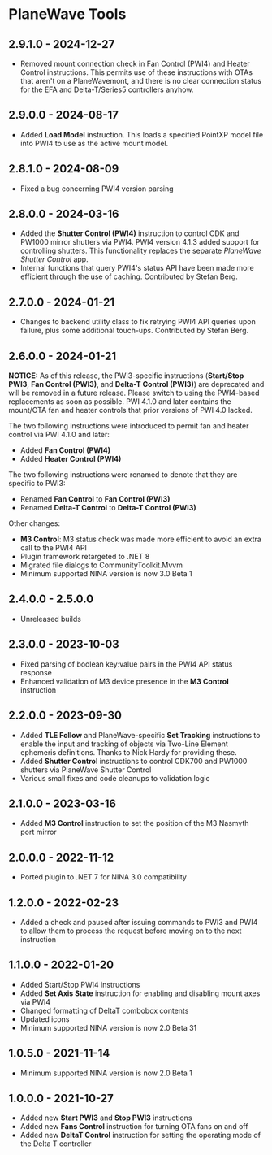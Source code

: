 ﻿# PlaneWave Tools

## 2.9.1.0 - 2024-12-27
* Removed mount connection check in Fan Control (PWI4) and Heater Control instructions. This permits use of these instructions with OTAs that aren't on a PlaneWavemont, and there is no clear connection status for the EFA and Delta-T/Series5 controllers anyhow.

## 2.9.0.0 - 2024-08-17
* Added **Load Model** instruction. This loads a specified PointXP model file into PWI4 to use as the active mount model.

## 2.8.1.0 - 2024-08-09
* Fixed a bug concerning PWI4 version parsing

## 2.8.0.0 - 2024-03-16
* Added the **Shutter Control (PWI4)** instruction to control CDK and PW1000 mirror shutters via PWI4. PWI4 version 4.1.3 added support for controlling shutters. This functionality replaces the separate *PlaneWave Shutter Control* app.
* Internal functions that query PWI4's status API have been made more efficient through the use of caching. Contributed by Stefan Berg.

## 2.7.0.0 - 2024-01-21
* Changes to backend utility class to fix retrying PWI4 API queries upon failure, plus some additional touch-ups. Contributed by Stefan Berg.

## 2.6.0.0 - 2024-01-21
**NOTICE:** As of this release, the PWI3-specific instructions (**Start/Stop PWI3**, **Fan Control (PWI3)**, and **Delta-T Control (PWI3)**) are deprecated and will be removed in a future release. Please switch to using the PWI4-based replacements as soon as possible. PWI 4.1.0 and later contains the mount/OTA fan and heater controls that prior versions of PWI 4.0 lacked.

The two following instructions were introduced to permit fan and heater control via PWI 4.1.0 and later:
* Added **Fan Control (PWI4)**
* Added **Heater Control (PWI4)**

The two following instructions were renamed to denote that they are specific to PWI3:
* Renamed **Fan Control** to **Fan Control (PWI3)**
* Renamed **Delta-T Control** to **Delta-T Control (PWI3)**

Other changes:
* **M3 Control**: M3 status check was made more efficient to avoid an extra call to the PWI4 API
* Plugin framework retargeted to .NET 8
* Migrated file dialogs to CommunityToolkit.Mvvm
* Minimum supported NINA version is now 3.0 Beta 1

## 2.4.0.0 - 2.5.0.0
* Unreleased builds

## 2.3.0.0 - 2023-10-03
* Fixed parsing of boolean key:value pairs in the PWI4 API status response
* Enhanced validation of M3 device presence in the **M3 Control** instruction

## 2.2.0.0 - 2023-09-30
* Added **TLE Follow** and PlaneWave-specific **Set Tracking** instructions to enable the input and tracking of objects via Two-Line Element ephemeris definitions. Thanks to Nick Hardy for providing these.
* Added **Shutter Control** instructions to control CDK700 and PW1000 shutters via PlaneWave Shutter Control
* Various small fixes and code cleanups to validation logic

## 2.1.0.0 - 2023-03-16
* Added **M3 Control** instruction to set the position of the M3 Nasmyth port mirror

## 2.0.0.0 - 2022-11-12
* Ported plugin to .NET 7 for NINA 3.0 compatibility

## 1.2.0.0 - 2022-02-23
* Added a check and paused after issuing commands to PWI3 and PWI4 to allow them to process the request before moving on to the next instruction

## 1.1.0.0 - 2022-01-20
* Added Start/Stop PWI4 instructions
* Added **Set Axis State** instruction for enabling and disabling mount axes via PWI4
* Changed formatting of DeltaT combobox contents
* Updated icons
* Minimum supported NINA version is now 2.0 Beta 31

## 1.0.5.0 - 2021-11-14
* Minimum supported NINA version is now 2.0 Beta 1

## 1.0.0.0 - 2021-10-27
* Added new **Start PWI3** and **Stop PWI3** instructions
* Added new **Fans Control** instruction for turning OTA fans on and off
* Added new **DeltaT Control** instruction for setting the operating mode of the Delta T controller
